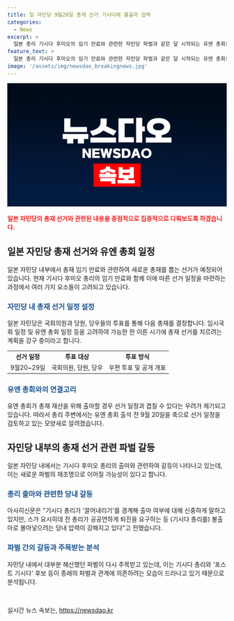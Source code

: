 ```yaml
---
title: 일 자민당 9월20일 총재 선거 기시다에 불출마 압력
categories:
  - News
excerpt: >
  일본 총리 기시다 후미오의 임기 만료와 관련한 자민당 파벌과 같은 달 시작되는 유엔 총회로 인해 총재 선거가 화답해진다. 총리의 출마 여부와 파벌 간 관련된 압력이 높아지며, 파벌 중심 정치로 회귀하는 움직임이 두드러지고 있다. 이에 따라 9월20일쯤 총재 선거가 예정되어 있으며, 심각한 비자금 문제도 파벌에 대한 불신을 키울 수 있다는 분석이 나오고 있다.
feature_text: >
  일본 총리 기시다 후미오의 임기 만료와 관련한 자민당 파벌과 같은 달 시작되는 유엔 총회로 인해 총재 선거가 화답해진다. 총리의 출마 여부와 파벌 간 관련된 압력이 높아지며, 파벌 중심 정치로 회귀하는 움직임이 두드러지고 있다. 이에 따라 9월20일쯤 총재 선거가 예정되어 있으며, 심각한 비자금 문제도 파벌에 대한 불신을 키울 수 있다는 분석이 나오고 있다.
image: '/assets/img/newsdao_breakingnews.jpg'
---
```


<p><img src="/assets/img/newsdao_breakingnews.jpg" alt="koreaapp 속보" /></p>

<p><b><span style="color: #ee2323;">일본 자민당의 총재 선거와 관련된 내용을 중점적으로 집중적으로 다뤄보도록 하겠습니다.</span></b></p>

<h2 data-ke-size="size26">일본 자민당 총재 선거와 유엔 총회 일정</h2>

<p>일본 자민당 내부에서 총재 임기 만료와 관련하여 새로운 총재를 뽑는 선거가 예정되어 있습니다. 현재 기시다 후미오 총리의 임기 만료와 함께 이에 따른 선거 일정을 마련하는 과정에서 여러 가지 요소들이 고려되고 있습니다.</p>

<h3><span style="color: #1a5490;">자민당 내 총재 선거 일정 설정</span></h3>

<p>일본 자민당은 국회의원과 당원, 당우들의 투표를 통해 다음 총재를 결정합니다. 임시국회 일정 및 유엔 총회 일정 등을 고려하여 가능한 한 이른 시기에 총재 선거를 치르려는 계획을 강구 중이라고 합니다.</p>

<table>
    <tr>
        <td style="text-align: center; height: 17px;"><b>선거 일정</b></td>
        <td style="text-align: center; height: 17px;"><b>투표 대상</b></td>
        <td style="text-align: center; height: 17px;"><b>투표 방식</b></td>
    </tr>
    <tr>
        <td style="text-align: center; height: 17px;">9월20~29일</td>
        <td style="text-align: center; height: 17px;">국회의원, 당원, 당우</td>
        <td style="text-align: center; height: 17px;">우편 투표 및 공개 개표</td>
    </tr>
</table>

<h3><span style="color: #1a5490;">유엔 총회와의 연결고리</span></h3>

<p>유엔 총회가 총재 재선을 위해 출마할 경우 선거 일정과 겹칠 수 있다는 우려가 제기되고 있습니다. 따라서 총리 주변에서는 유엔 총회 출석 전 9월 20일을 축으로 선거 일정을 검토하고 있는 모양새로 알려졌습니다.</p>

<h2 data-ke-size="size26">자민당 내부의 총재 선거 관련 파벌 갈등</h2>

<p>일본 자민당 내에서는 기시다 후미오 총리의 출마와 관련하여 갈등이 나타나고 있는데, 이는 새로운 파벌의 재조명으로 이어질 가능성이 있다고 합니다.</p>

<h3><span style="color: #1a5490;">총리 출마와 관련한 당내 갈등</span></h3>

<p>아사히신문은 "기시다 총리가 '끌어내리기'를 경계해 출마 여부에 대해 신중하게 말하고 있지만, 스가 요시히데 전 총리가 공공연하게 퇴진을 요구하는 등 (기시다 총리를) 불출마로 몰아넣으려는 당내 압력이 강해지고 있다"고 전했습니다.</p>

<h3><span style="color: #1a5490;">파벌 간의 갈등과 주목받는 분석</span></h3>

<p>자민당 내에서 대부분 해산했던 파벌이 다시 주목받고 있는데, 이는 기시다 총리와 '포스트 기시다' 후보 등이 종래의 파벌과 관계에 의존하려는 모습이 드러나고 있기 때문으로 분석됩니다.</p>

<p data-ke-size="size16">&nbsp;</p>
실시간 뉴스 속보는, <a href="https://newsdao.kr" rel="dofollow">https://newsdao.kr</a>


